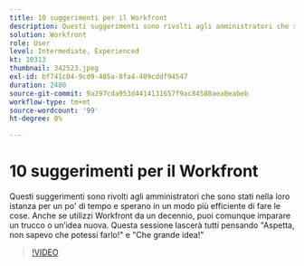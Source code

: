```yaml
---
title: 10 suggerimenti per il Workfront
description: Questi suggerimenti sono rivolti agli amministratori che sono stati nella loro istanza per un po' di tempo e sperano in un modo più efficiente di fare le cose.
solution: Workfront
role: User
level: Intermediate, Experienced
kt: 10313
thumbnail: 342523.jpeg
exl-id: bf741c04-9cd9-485a-8fa4-409cddf94547
duration: 2480
source-git-commit: 9a297cda953d4414131657f9ac84580aea0eabeb
workflow-type: tm+mt
source-wordcount: '99'
ht-degree: 0%

---
```


# 10 suggerimenti per il Workfront

Questi suggerimenti sono rivolti agli amministratori che sono stati nella loro istanza per un po&#39; di tempo e sperano in un modo più efficiente di fare le cose. Anche se utilizzi Workfront da un decennio, puoi comunque imparare un trucco o un’idea nuova. Questa sessione lascerà tutti pensando &quot;Aspetta, non sapevo che potessi farlo!&quot; e &quot;Che grande idea!&quot;

>[!VIDEO](https://video.tv.adobe.com/v/342523/?quality=12&learn=on)
